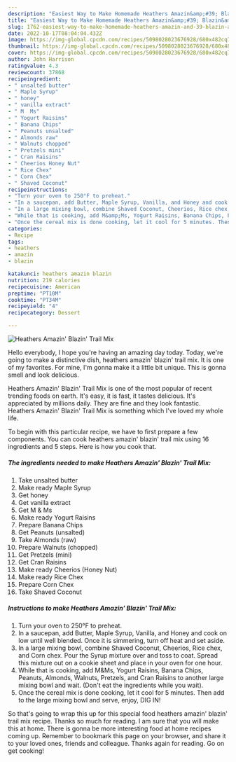 ```yaml
---
description: "Easiest Way to Make Homemade Heathers Amazin&amp;#39; Blazin&amp;#39; Trail Mix"
title: "Easiest Way to Make Homemade Heathers Amazin&amp;#39; Blazin&amp;#39; Trail Mix"
slug: 1762-easiest-way-to-make-homemade-heathers-amazin-and-39-blazin-and-39-trail-mix
date: 2022-10-17T08:04:04.432Z
image: https://img-global.cpcdn.com/recipes/5098028023676928/680x482cq70/heathers-amazin-blazin-trail-mix-recipe-main-photo.jpg
thumbnail: https://img-global.cpcdn.com/recipes/5098028023676928/680x482cq70/heathers-amazin-blazin-trail-mix-recipe-main-photo.jpg
cover: https://img-global.cpcdn.com/recipes/5098028023676928/680x482cq70/heathers-amazin-blazin-trail-mix-recipe-main-photo.jpg
author: John Harrison
ratingvalue: 4.3
reviewcount: 37868
recipeingredient:
- " unsalted butter"
- " Maple Syrup"
- " honey"
- " vanilla extract"
- " M  Ms"
- " Yogurt Raisins"
- " Banana Chips"
- " Peanuts unsalted"
- " Almonds raw"
- " Walnuts chopped"
- " Pretzels mini"
- " Cran Raisins"
- " Cheerios Honey Nut"
- " Rice Chex"
- " Corn Chex"
- " Shaved Coconut"
recipeinstructions:
- "Turn your oven to 250°F to preheat."
- "In a saucepan, add Butter, Maple Syrup, Vanilla, and Honey and cook on low until well blended. Once it is simmering, turn off heat and set aside."
- "In a large mixing bowl, combine Shaved Coconut, Cheerios, Rice chex, and Corn chex. Pour the Syrup mixture over and toss to coat. Spread this mixture out on a cookie sheet and place in your oven for one hour."
- "While that is cooking, add M&amp;Ms, Yogurt Raisins, Banana Chips, Peanuts, Almonds, Walnuts, Pretzels, and Cran Raisins to another large mixing bowl and wait. (Don&#39;t eat the ingredients while you wait)."
- "Once the cereal mix is done cooking, let it cool for 5 minutes. Then add to the large mixing bowl and serve, enjoy, DIG IN!"
categories:
- Recipe
tags:
- heathers
- amazin
- blazin

katakunci: heathers amazin blazin 
nutrition: 219 calories
recipecuisine: American
preptime: "PT10M"
cooktime: "PT34M"
recipeyield: "4"
recipecategory: Dessert

---
```



![Heathers Amazin&#39; Blazin&#39; Trail Mix](https://img-global.cpcdn.com/recipes/5098028023676928/680x482cq70/heathers-amazin-blazin-trail-mix-recipe-main-photo.jpg)

Hello everybody, I hope you're having an amazing day today. Today, we're going to make a distinctive dish, heathers amazin&#39; blazin&#39; trail mix. It is one of my favorites. For mine, I'm gonna make it a little bit unique. This is gonna smell and look delicious.



Heathers Amazin&#39; Blazin&#39; Trail Mix is one of the most popular of recent trending foods on earth. It's easy, it is fast, it tastes delicious. It's appreciated by millions daily. They are fine and they look fantastic. Heathers Amazin&#39; Blazin&#39; Trail Mix is something which I've loved my whole life.


To begin with this particular recipe, we have to first prepare a few components. You can cook heathers amazin&#39; blazin&#39; trail mix using 16 ingredients and 5 steps. Here is how you cook that.

<!--inarticleads1-->

##### The ingredients needed to make Heathers Amazin&#39; Blazin&#39; Trail Mix:

1. Take  unsalted butter
1. Make ready  Maple Syrup
1. Get  honey
1. Get  vanilla extract
1. Get  M &amp; Ms
1. Make ready  Yogurt Raisins
1. Prepare  Banana Chips
1. Get  Peanuts (unsalted)
1. Take  Almonds (raw)
1. Prepare  Walnuts (chopped)
1. Get  Pretzels (mini)
1. Get  Cran Raisins
1. Make ready  Cheerios (Honey Nut)
1. Make ready  Rice Chex
1. Prepare  Corn Chex
1. Take  Shaved Coconut




<!--inarticleads2-->

##### Instructions to make Heathers Amazin&#39; Blazin&#39; Trail Mix:

1. Turn your oven to 250°F to preheat.
1. In a saucepan, add Butter, Maple Syrup, Vanilla, and Honey and cook on low until well blended. Once it is simmering, turn off heat and set aside.
1. In a large mixing bowl, combine Shaved Coconut, Cheerios, Rice chex, and Corn chex. Pour the Syrup mixture over and toss to coat. Spread this mixture out on a cookie sheet and place in your oven for one hour.
1. While that is cooking, add M&amp;Ms, Yogurt Raisins, Banana Chips, Peanuts, Almonds, Walnuts, Pretzels, and Cran Raisins to another large mixing bowl and wait. (Don&#39;t eat the ingredients while you wait).
1. Once the cereal mix is done cooking, let it cool for 5 minutes. Then add to the large mixing bowl and serve, enjoy, DIG IN!




So that's going to wrap this up for this special food heathers amazin&#39; blazin&#39; trail mix recipe. Thanks so much for reading. I am sure that you will make this at home. There is gonna be more interesting food at home recipes coming up. Remember to bookmark this page on your browser, and share it to your loved ones, friends and colleague. Thanks again for reading. Go on get cooking!
